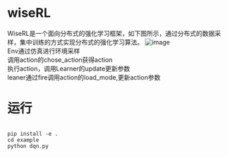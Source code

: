 # wiseRL
WiseRL是一个面向分布式的强化学习框架，如下图所示，通过分布式的数据采样，集中训练的方式实现分布式的强化学习算法。
![image](https://user-images.githubusercontent.com/120070404/224656698-3ca6f4dc-53c6-452d-9035-560da132a8e1.png)<br/>
Env通过仿真进行环境采样<br/>
调用action的chose_action获得action<br/>
执行action，调用Learner的update更新参数<br/>
leaner通过fire调用action的load_mode,更新action参数<br/>

# 运行
<pre><code>
pip install -e .
cd example
python dqn.py
</code></pre>

